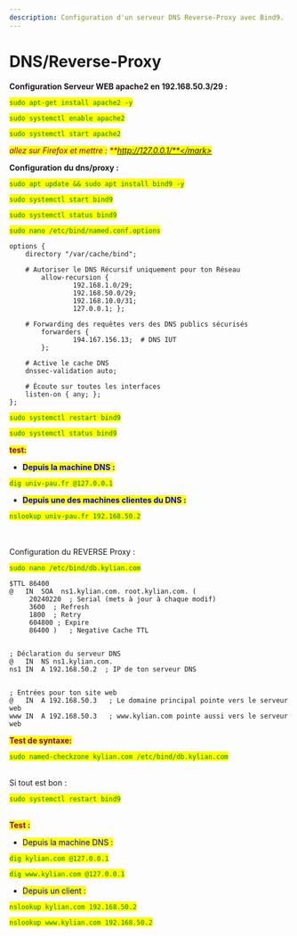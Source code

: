 ```yaml
---
description: Configuration d'un serveur DNS Reverse-Proxy avec Bind9.
---
```


# DNS/Reverse-Proxy

**Configuration Serveur WEB apache2 en 192.168.50.3/29 :**&#x20;

<mark style="color:green;">`sudo apt-get install apache2 -y`</mark>

<mark style="color:green;">`sudo systemctl enable apache2`</mark>

<mark style="color:green;">`sudo systemctl start apache2`</mark>

_<mark style="color:purple;">allez sur Firefox et mettre :</mark> <mark style="color:purple;"></mark><mark style="color:purple;">**http://127.0.0.1/**</mark>_



**Configuration du dns/proxy :**&#x20;

<mark style="color:green;">`sudo apt update && sudo apt install bind9 -y`</mark>

<mark style="color:green;">`sudo systemctl start bind9`</mark>

<mark style="color:green;">`sudo systemctl status bind9`</mark>

<mark style="color:green;">`sudo nano /etc/bind/named.conf.options`</mark>

```clike
options {
    directory "/var/cache/bind";
    
    # Autoriser le DNS Récursif uniquement pour ton Réseau
        allow-recursion { 
                192.168.1.0/29;
                192.168.50.0/29;
                192.168.10.0/31; 
                127.0.0.1; };
    
    # Forwarding des requêtes vers des DNS publics sécurisés
        forwarders {
                194.167.156.13;  # DNS IUT
        };

    # Active le cache DNS
    dnssec-validation auto;
    
    # Écoute sur toutes les interfaces
    listen-on { any; };
};
```

<mark style="color:green;">`sudo systemctl restart bind9`</mark>

<mark style="color:green;">`sudo systemctl status bind9`</mark>

<mark style="color:purple;">**test:**</mark>

* <mark style="color:blue;">**Depuis la machine DNS :**</mark>&#x20;

<mark style="color:green;">`dig univ-pau.fr @127.0.0.1`</mark>

* <mark style="color:blue;">**Depuis une des machines clientes du  DNS :**</mark>&#x20;

<mark style="color:green;">`nslookup univ-pau.fr 192.168.50.2`</mark>

\
\
Configuration du REVERSE Proxy :&#x20;

<mark style="color:green;">`sudo nano /etc/bind/db.kylian.com`</mark>

```
$TTL 86400
@   IN  SOA  ns1.kylian.com. root.kylian.com. (
     20240220  ; Serial (mets à jour à chaque modif)
     3600  ; Refresh
     1800  ; Retry
     604800 ; Expire
     86400 )   ; Negative Cache TTL


; Déclaration du serveur DNS
@   IN  NS ns1.kylian.com.
ns1 IN  A 192.168.50.2  ; IP de ton serveur DNS


; Entrées pour ton site web
@   IN  A 192.168.50.3   ; Le domaine principal pointe vers le serveur web
www IN  A 192.168.50.3   ; www.kylian.com pointe aussi vers le serveur web
```

<mark style="color:purple;">**Test de syntaxe:**</mark>&#x20;

<mark style="color:green;">`sudo named-checkzone kylian.com /etc/bind/db.kylian.com`</mark>

\
Si tout est bon :&#x20;

<mark style="color:green;">`sudo systemctl restart bind9`</mark>

\
<mark style="color:purple;">**Test :**</mark>&#x20;

* <mark style="color:blue;">Depuis la machine DNS :</mark>&#x20;

<mark style="color:green;">`dig kylian.com @127.0.0.1`</mark>

<mark style="color:green;">`dig www.kylian.com @127.0.0.1`</mark>

* <mark style="color:blue;">Depuis un client :</mark>&#x20;

<mark style="color:green;">`nslookup kylian.com 192.168.50.2`</mark>

<mark style="color:green;">`nslookup www.kylian.com 192.168.50.2`</mark>
